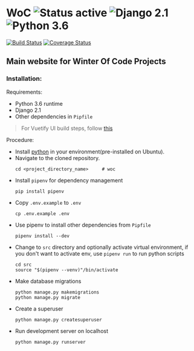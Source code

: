 # WoC ![Status active](https://img.shields.io/badge/Status-active%20development-2eb3c1.svg) ![Django 2.1](https://img.shields.io/badge/Django-2.1-green.svg) ![Python 3.6](https://img.shields.io/badge/Python-3.6-blue.svg)
[![Build Status](https://travis-ci.org/devlup-labs/woc.svg?branch=master)](https://travis-ci.org/devlup-labs/woc) [![Coverage Status](https://coveralls.io/repos/github/devlup-labs/woc/badge.svg?branch=master)](https://coveralls.io/github/devlup-labs/woc?branch=master)
## Main website for Winter Of Code Projects

### Installation:
Requirements:
- Python 3.6 runtime
- Django 2.1
- Other dependencies in `Pipfile`

> For Vuetify UI build steps, follow [this](ui/README.md)

Procedure:
- Install [python](https://www.python.org/downloads/) in your environment(pre-installed on Ubuntu).
- Navigate to the cloned repository.
    ```
    cd <project_directory_name>     # woc
    ```
- Install `pipenv` for dependency management
    ```
    pip install pipenv
    ```
- Copy `.env.example` to `.env`
    ```
    cp .env.example .env
    ```
- Use pipenv to install other dependencies from `Pipfile`
    ```
    pipenv install --dev
    ```
- Change to `src` directory and optionally activate virtual environment, if you don't want to activate env, use `pipenv run` to run python scripts
    ```
    cd src
    source "$(pipenv --venv)"/bin/activate
    ```
- Make database migrations
    ```
    python manage.py makemigrations
    python manage.py migrate
    ```
- Create a superuser
    ```
    python manage.py createsuperuser
    ```
- Run development server on localhost
    ```
    python manage.py runserver
    ```
